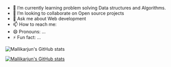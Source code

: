 

<!--
**Mallikarjunople/Mallikarjunople** is a ✨ _special_ ✨ repository because its `README.md` (this file) appears on your GitHub profile.
-->

- 🌱 I’m currently learning problem solving Data structures and Algorithms.
- 👯 I’m looking to collaborate on Open source projects
- 💬 Ask me about Web development
- 📫 How to reach me: 
- 😄 Pronouns: ...
- ⚡ Fun fact: ...

![Mallikarjun's GitHub stats](https://github-readme-stats.vercel.app/api?username=Mallikarjunople&show_icons=true&theme=radical)

[![Mallikarjun's GitHub stats](https://github-readme-stats.vercel.app/api?username=Mallikarjunople)](https://github.com/Mallikarjunople/github-readme-stats)

